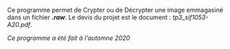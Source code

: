 Ce programme permet de Crypter ou de Décrypter une image emmagasiné dans un fichier ***.raw***. Le devis du projet est le document : *tp3_sif1053-A20.pdf*. 

*Ce programme a été fait à l'automne 2020*
